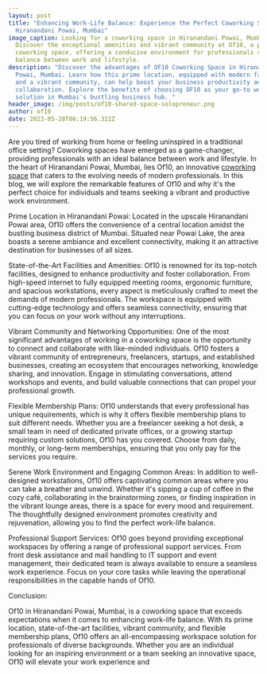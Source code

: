```yaml
---
layout: post
title: "Enhancing Work-Life Balance: Experience the Perfect Coworking Space in
  Hiranandani Powai, Mumbai"
image_caption: Looking for a coworking space in Hiranandani Powai, Mumbai?
  Discover the exceptional amenities and vibrant community at Of10, a premier
  coworking space, offering a conducive environment for professionals seeking a
  balance between work and lifestyle.
description: "Discover the advantages of OF10 Coworking Space in Hiranandani
  Powai, Mumbai. Learn how this prime location, equipped with modern facilities
  and a vibrant community, can help boost your business productivity and
  collaboration. Explore the benefits of choosing OF10 as your go-to workspace
  solution in Mumbai's bustling business hub. "
header_image: /img/posts/of10-shared-space-solopreneur.png
author: of10
date: 2023-05-28T06:19:56.322Z
---
```

Are you tired of working from home or feeling uninspired in a traditional office setting? Coworking spaces have emerged as a game-changer, providing professionals with an ideal balance between work and lifestyle. In the heart of Hiranandani Powai, Mumbai, lies Of10, an innovative [coworking space](https://www.of10.in/) that caters to the evolving needs of modern professionals. In this blog, we will explore the remarkable features of Of10 and why it's the perfect choice for individuals and teams seeking a vibrant and productive work environment.

Prime Location in Hiranandani Powai:
Located in the upscale Hiranandani Powai area, Of10 offers the convenience of a central location amidst the bustling business district of Mumbai. Situated near Powai Lake, the area boasts a serene ambiance and excellent connectivity, making it an attractive destination for businesses of all sizes.

State-of-the-Art Facilities and Amenities:
Of10 is renowned for its top-notch facilities, designed to enhance productivity and foster collaboration. From high-speed internet to fully equipped meeting rooms, ergonomic furniture, and spacious workstations, every aspect is meticulously crafted to meet the demands of modern professionals. The workspace is equipped with cutting-edge technology and offers seamless connectivity, ensuring that you can focus on your work without any interruptions.

Vibrant Community and Networking Opportunities:
One of the most significant advantages of working in a coworking space is the opportunity to connect and collaborate with like-minded individuals. Of10 fosters a vibrant community of entrepreneurs, freelancers, startups, and established businesses, creating an ecosystem that encourages networking, knowledge sharing, and innovation. Engage in stimulating conversations, attend workshops and events, and build valuable connections that can propel your professional growth.

Flexible Membership Plans:
Of10 understands that every professional has unique requirements, which is why it offers flexible membership plans to suit different needs. Whether you are a freelancer seeking a hot desk, a small team in need of dedicated private offices, or a growing startup requiring custom solutions, Of10 has you covered. Choose from daily, monthly, or long-term memberships, ensuring that you only pay for the services you require.

Serene Work Environment and Engaging Common Areas:
In addition to well-designed workstations, Of10 offers captivating common areas where you can take a breather and unwind. Whether it's sipping a cup of coffee in the cozy café, collaborating in the brainstorming zones, or finding inspiration in the vibrant lounge areas, there is a space for every mood and requirement. The thoughtfully designed environment promotes creativity and rejuvenation, allowing you to find the perfect work-life balance.

Professional Support Services:
Of10 goes beyond providing exceptional workspaces by offering a range of professional support services. From front desk assistance and mail handling to IT support and event management, their dedicated team is always available to ensure a seamless work experience. Focus on your core tasks while leaving the operational responsibilities in the capable hands of Of10.

Conclusion:

Of10 in Hiranandani Powai, Mumbai, is a coworking space that exceeds expectations when it comes to enhancing work-life balance. With its prime location, state-of-the-art facilities, vibrant community, and flexible membership plans, Of10 offers an all-encompassing workspace solution for professionals of diverse backgrounds. Whether you are an individual looking for an inspiring environment or a team seeking an innovative space, Of10 will elevate your work experience and